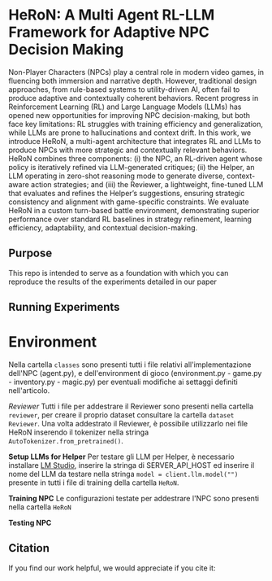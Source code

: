 # HeRoN: A Multi Agent RL-LLM Framework for Adaptive NPC Decision Making
Non-Player Characters (NPCs) play a central role in modern video games, in fluencing both immersion and narrative depth. However, traditional design approaches, from rule-based systems to utility-driven AI, often fail to produce adaptive and contextually coherent behaviors. Recent progress in Reinforcement Learning (RL) and Large Language Models (LLMs) has opened new opportunities for improving NPC decision-making, but both face key limitations: RL struggles with training efficiency and generalization, while LLMs are prone to hallucinations and context drift. In this work, we introduce HeRoN, a multi-agent architecture that integrates RL and LLMs to produce NPCs with more strategic and contextually relevant behaviors. HeRoN combines three components: (i) the NPC, an RL-driven agent whose policy is iteratively refined via LLM-generated critiques; (ii) the Helper, an LLM operating in zero-shot reasoning mode to generate diverse, context-aware action strategies; and (iii) the Reviewer, a lightweight, fine-tuned LLM that evaluates and refines the Helper’s
suggestions, ensuring strategic consistency and alignment with game-specific constraints. We evaluate HeRoN in a custom turn-based battle environment, demonstrating superior performance over standard RL baselines in strategy refinement, learning efficiency, adaptability, and contextual decision-making.

## Purpose
This repo is intended to serve as a foundation with which you can reproduce the results of the experiments detailed in our paper 

## Running Experiments
# Environment
Nella cartella `classes` sono presenti tutti i file relativi all'implementazione dell'NPC (agent.py), e dell'environment di gioco (environment.py - game.py - inventory.py - magic.py) per eventuali modifiche ai settaggi definiti nell'articolo.

*Reviewer*
Tutti i file per addestrare il Reviewer sono presenti nella cartella `reviewer`, per creare il proprio dataset consultare la cartella `dataset Reviewer`. Una volta addestrato il Reviewer, è possibile utilizzarlo nei file HeRoN inserendo il tokenizer nella stringa `AutoTokenizer.from_pretrained()`.

**Setup LLMs for Helper**
Per testare gli LLM per Helper, è necessario installare [LM Studio](https://lmstudio.ai/), inserire la stringa di SERVER_API_HOST ed inserire il nome del LLM da testare nella stringa  `model = client.llm.model("")` presente in tutti i file di training della cartella `HeRoN`.

**Training NPC**
Le configurazioni testate per addestrare l'NPC sono presenti nella cartella `HeRoN`

**Testing NPC**


## Citation
If you find our work helpful, we would appreciate if you cite it:
